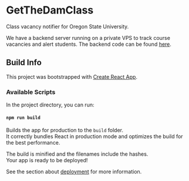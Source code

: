 # GetTheDamClass

Class vacancy notifier for Oregon State University.

We have a backend server running on a private VPS to track course vacancies and alert students. The backend code can be found [here](https://github.com/aj-arts/GetTheDamClass-Backend).

## Build Info

This project was bootstrapped with [Create React App](https://github.com/facebook/create-react-app).

### Available Scripts

In the project directory, you can run:

#### `npm run build`

Builds the app for production to the `build` folder.\
It correctly bundles React in production mode and optimizes the build for the best performance.

The build is minified and the filenames include the hashes.\
Your app is ready to be deployed!

See the section about [deployment](https://facebook.github.io/create-react-app/docs/deployment) for more information.
